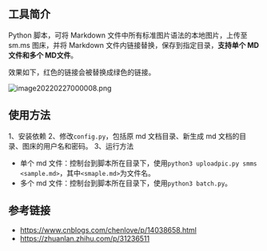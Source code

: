 ## 工具简介

Python 脚本，可将 Markdown 文件中所有标准图片语法的本地图片，上传至 sm.ms 图床，并将 Markdown 文件内链接替换，保存到指定目录，**支持单个 MD 文件和多个 MD文件**。

效果如下，红色的链接会被替换成绿色的链接。

![image20220227000008.png](https://vip2.loli.io/2022/02/27/ipvqHNldACPeT1M.png)

## 使用方法

1、安装依赖
2、修改`config.py`，包括原 md 文档目录、新生成 md 文档的目录、图床的用户名和密码。
3、运行方法

- 单个 md 文件：控制台到脚本所在目录下，使用`python3 uploadpic.py smms <sample.md>`，其中`<smaple.md>`为文件名。
- 多个 md 文件：控制台到脚本所在目录下，使用`python3 batch.py`。

## 参考链接

- https://www.cnblogs.com/chenlove/p/14038658.html
- https://zhuanlan.zhihu.com/p/31236511
